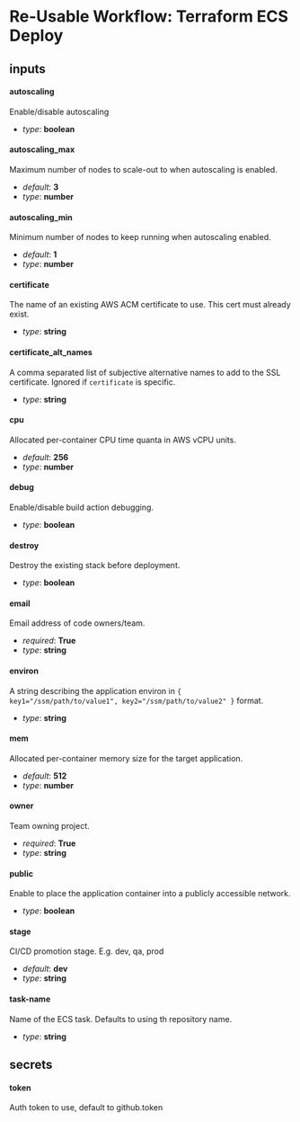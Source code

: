 # Re-Usable Workflow: Terraform ECS Deploy
## inputs
#### autoscaling
Enable/disable autoscaling


- *type*: __boolean__
#### autoscaling_max
Maximum number of nodes to scale-out to when autoscaling is enabled.


- *default*: __3__
- *type*: __number__
#### autoscaling_min
Minimum number of nodes to keep running when autoscaling enabled.


- *default*: __1__
- *type*: __number__
#### certificate
The name of an existing AWS ACM certificate to use. This cert must already exist.


- *type*: __string__
#### certificate_alt_names
A comma separated list of subjective alternative names to add to the SSL certificate. Ignored if `certificate` is specific.


- *type*: __string__
#### cpu
Allocated per-container CPU time quanta in AWS vCPU units.


- *default*: __256__
- *type*: __number__
#### debug
Enable/disable build action debugging.


- *type*: __boolean__
#### destroy
Destroy the existing stack before deployment.


- *type*: __boolean__
#### email
Email address of code owners/team.


- *required*: __True__
- *type*: __string__
#### environ
A string describing the application environ in `{ key1="/ssm/path/to/value1", key2="/ssm/path/to/value2" }` format.


- *type*: __string__
#### mem
Allocated per-container memory size for the target application.


- *default*: __512__
- *type*: __number__
#### owner
Team owning project.


- *required*: __True__
- *type*: __string__
#### public
Enable to place the application container into a publicly accessible network.


- *type*: __boolean__
#### stage
CI/CD promotion stage. E.g. dev, qa, prod


- *default*: __dev__
- *type*: __string__
#### task-name
Name of the ECS task. Defaults to using th repository name.


- *type*: __string__
## secrets
#### token
Auth token to use, default to github.token


